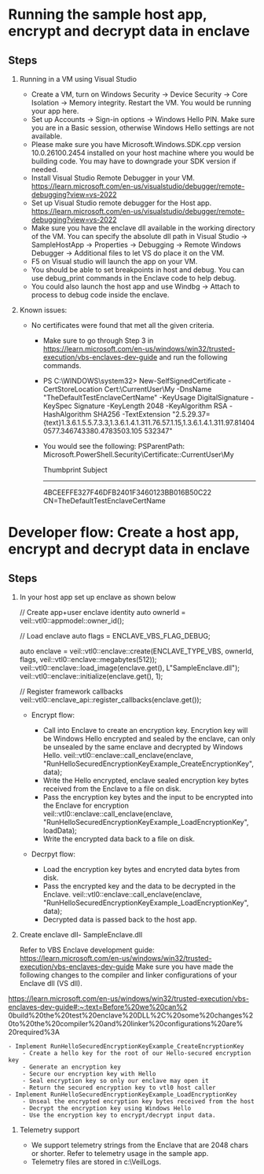 Running the sample host app, encrypt and decrypt data in enclave
======================================================================

Steps
------------

1. Running in a VM using Visual Studio
	- Create a VM, turn on Windows Security -> Device Security -> Core Isolation -> Memory integrity. Restart the VM. 
You would be running your app here.
	- Set up Accounts -> Sign-in options -> Windows Hello PIN. Make sure you are in a Basic session, otherwise Windows 
Hello settings are not available.
	- Please make sure you have Microsoft.Windows.SDK.cpp version 10.0.26100.2454 installed on your host machine where 
you would be building code. You may have to downgrade your SDK version if needed.
	- Install Visual Studio Remote Debugger in your VM. 
https://learn.microsoft.com/en-us/visualstudio/debugger/remote-debugging?view=vs-2022
	- Set up Visual Studio remote debugger for the Host app. 
https://learn.microsoft.com/en-us/visualstudio/debugger/remote-debugging?view=vs-2022
	- Make sure you have the enclave dll available in the working directory of the VM. You can specify the absolute dll 
path in Visual Studio -> SampleHostApp -> Properties -> Debugging -> Remote Windows Debugger -> Additional files to 
let VS do place it on the VM.
	- F5 on Visual studio will launch the app on your VM.
	- You should be able to set breakpoints in host and debug. You can use debug_print commands in the Enclave code to 
help debug.
	- You could also launch the host app and use Windbg -> Attach to process to debug code inside the enclave.


1. Known issues:
	- No certificates were found that met all the given criteria.
		- Make sure to go through Step 3 in 
https://learn.microsoft.com/en-us/windows/win32/trusted-execution/vbs-enclaves-dev-guide and run the following 
commands.
		- PS C:\WINDOWS\system32> New-SelfSignedCertificate -CertStoreLocation Cert:\\CurrentUser\\My -DnsName 
"TheDefaultTestEnclaveCertName" -KeyUsage DigitalSignature -KeySpec Signature -KeyLength 2048 -KeyAlgorithm RSA 
-HashAlgorithm SHA256 -TextExtension 
"2.5.29.37={text}1.3.6.1.5.5.7.3.3,1.3.6.1.4.1.311.76.57.1.15,1.3.6.1.4.1.311.97.814040577.346743380.4783503.105
532347"	
		- You would see the following:
		   PSParentPath: Microsoft.PowerShell.Security\Certificate::CurrentUser\My

			Thumbprint                                Subject
			----------                                -------
			4BCEEFFE327F46DFB2401F3460123BB016B50C22  CN=TheDefaultTestEnclaveCertName



Developer flow: Create a host app, encrypt and decrypt data in enclave
======================================================================

Steps
------------
1. In your host app set up enclave as shown below

    // Create app+user enclave identity
    auto ownerId = veil::vtl0::appmodel::owner_id();

    // Load enclave
    auto flags = ENCLAVE_VBS_FLAG_DEBUG;

    auto enclave = veil::vtl0::enclave::create(ENCLAVE_TYPE_VBS, ownerId, flags, veil::vtl0::enclave::megabytes(512));
    veil::vtl0::enclave::load_image(enclave.get(), L"SampleEnclave.dll");
    veil::vtl0::enclave::initialize(enclave.get(), 1);

    // Register framework callbacks
    veil::vtl0::enclave_api::register_callbacks(enclave.get());

	- Encrypt flow:
		- Call into Enclave to create an encryption key. Encrytion key will be Windows Hello encrypted and sealed by the
 enclave, can only be unsealed by the same enclave and decrypted by Windows Hello.
		  veil::vtl0::enclave::call_enclave(enclave, "RunHelloSecuredEncryptionKeyExample_CreateEncryptionKey", data);
		- Write the Hello encrypted, enclave sealed encryption key bytes received from the Enclave to a file on disk.
		- Pass the encryption key bytes and the input to be encrypted into the Enclave for encryption
		  veil::vtl0::enclave::call_enclave(enclave, "RunHelloSecuredEncryptionKeyExample_LoadEncryptionKey", loadData);
		- Write the encrypted data back to a file on disk.  
		  
	- Decrpyt flow:
		- Load the encryption key bytes and encryted data bytes from disk.
		- Pass the encrypted key and the data to be decrypted in the Enclave.
		  veil::vtl0::enclave::call_enclave(enclave, "RunHelloSecuredEncryptionKeyExample_LoadEncryptionKey", data);
		- Decrypted data is passed back to the host app.
		  
1. Create enclave dll- SampleEnclave.dll

	Refer to VBS Enclave development guide: 
https://learn.microsoft.com/en-us/windows/win32/trusted-execution/vbs-enclaves-dev-guide
	Make sure you have made the following changes to the compiler and linker configurations of your Enclave dll (VS 
dll). 
	
https://learn.microsoft.com/en-us/windows/win32/trusted-execution/vbs-enclaves-dev-guide#:~:text=Before%20we%20can%2
0build%20the%20test%20enclave%20DLL%2C%20some%20changes%20to%20the%20compiler%20and%20linker%20configurations%20are%
20required%3A
		
	- Implement RunHelloSecuredEncryptionKeyExample_CreateEncryptionKey
		- Create a hello key for the root of our Hello-secured encryption key
		- Generate an encryption key
		- Secure our encryption key with Hello
		- Seal encryption key so only our enclave may open it
		- Return the secured encryption key to vtl0 host caller
	- Implement RunHelloSecuredEncryptionKeyExample_LoadEncryptionKey
		- Unseal the encrypted encryption key bytes received from the host
		- Decrypt the encryption key using Windows Hello
		- Use the encryption key to encrypt/decrypt input data.

1. Telemetry support

	- We support telemetry strings from the Enclave that are 2048 chars or shorter. Refer to telemetry usage in the 
sample app.
	- Telemetry files are stored in c:\VeilLogs.	
